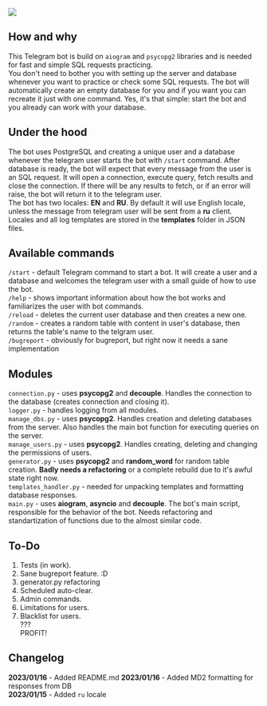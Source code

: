 <a href="https://codeclimate.com/github/iwatkot/sqlplaybot/maintainability"><img src="https://api.codeclimate.com/v1/badges/d9b5d95be375bb8b00b0/maintainability" /></a>

## How and why

This Telegram bot is build on `aiogram` and `psycopg2` libraries and is needed for fast and simple SQL requests practicing.<br>
You don't need to bother you with setting up the server and database whenever you want to practice or check some SQL requests. The bot will automatically create an empty database for you and if you want you can recreate it just with one command. Yes, it's that simple: start the bot and you already can work with your database.

## Under the hood

The bot uses PostgreSQL and creating a unique user and a database whenever the telegram user starts the bot with `/start` command. After database is ready, the bot will expect that every message from the user is an SQL request. It will open a connection, execute query, fetch results and close the connection. If there will be any results to fetch, or if an error will raise, the bot will return it to the telegram user.<br>
The bot has two locales: **EN** and **RU**. By default it will use English locale, unless the message from telegram user will be sent from a **ru** client.<br>
Locales and all log templates are stored in the **templates** folder in JSON files.

## Available commands

`/start` - default Telegram command to start a bot. It will create a user and a database and welcomes the telegram user with a small guide of how to use the bot.<br>
`/help` - shows important information about how the bot works and familiarizes the user with bot commands.<br>
`/reload` - deletes the current user database and then creates a new one.<br>
`/random` - creates a random table with content in user's database, then returns the table's name to the telgram user.<br>
`/bugreport` - obviously for bugreport, but right now it needs a sane implementation

## Modules
`connection.py` - uses **psycopg2** and **decouple**. Handles the connection to the database (creates connection and closing it).<br>
`logger.py` - handles logging from all modules.<br>
`manage_dbs.py` - uses **psycopg2**. Handles creation and deleting databases from the server. Also handles the main bot function for executing queries on the server.<br>
`manage_users.py` - uses **psycopg2**. Handles creating, deleting and changing the permissions of users.<br>
`generator.py` - uses **psycopg2** and **random_word** for random table creation. **Badly needs a refactoring** or a complete rebuild due to it's awful state right now.<br>
`templates_handler.py` - needed for unpacking templates and formatting database responses.<br>
`main.py` - uses **aiogram**, **asyncio** and **decouple**. The bot's main script, responsible for the behavior of the bot. Needs refactoring and standartization of functions due to the almost similar code.<br>

## To-Do

1. Tests (in work).<br>
2. Sane bugreport feature. :D <br>
3. generator.py refactoring
4. Scheduled auto-clear.<br>
5. Admin commands.<br>
6. Limitations for users.<br>
7. Blacklist for users.<br>
???<br>
PROFIT!

## Changelog
**2023/01/16** - Added README.md
**2023/01/16** - Added MD2 formatting for responses from DB<br>
**2023/01/15** - Added `ru` locale